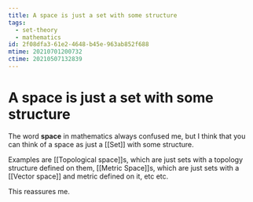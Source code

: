 ```yaml
---
title: A space is just a set with some structure
tags:
  - set-theory
  - mathematics
id: 2f08dfa3-61e2-4648-b45e-963ab852f688
mtime: 20210701200732
ctime: 20210507132839
---
```


# A space is just a set with some structure

The word **space** in mathematics always confused me, but I think that you can think of a space as just a [[Set]] with some structure.

Examples are [[Topological space]]s, which are just sets with a topology structure defined on them, [[Metric Space]]s, which are just sets with a [[Vector space]] and metric defined on it, etc etc.

This reassures me.
